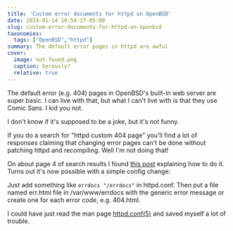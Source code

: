 ```yaml
---
title: 'Custom error documents for httpd on OpenBSD'
date: 2024-01-14 10:54:27-05:00
slug: custom-error-documents-for-httpd-on-openbsd
taxonomies:
  tags: ["OpenBSD","httpd"]
summary: The default error pages in httpd are awful
cover:
  image: not-found.png
  caption: Serously?
  relative: true
---
```



The default error (e.g. 404) pages in OpenBSD's built-in web server are super basic. I can live with that, but what I can't live with is that they use Comic Sans. I kid you not.

I don't know if it's supposed to be a joke, but it's not funny.

If you do a search for "httpd custom 404 page" you'll find a lot of responses claiming that changing error pages can't be done without patching httpd and recompiling. Well I'm not doing that!

On about page 4 of search results I found [this post](https://utux.fr/article324/openbsd-httpd-comic-sans-ms) explaining how to do it. Turns out it's now possible with a simple config change:

Just add something like `errdocs "/errdocs"` in httpd.conf. Then put a file named err.html file in /var/www/errdocs with the generic error message or create one for each error code, e.g. 404.html.

I could have just read the man page [httpd.conf(5)](https://man.openbsd.org/httpd.conf.5#errdocs) and saved myself a lot of trouble.
